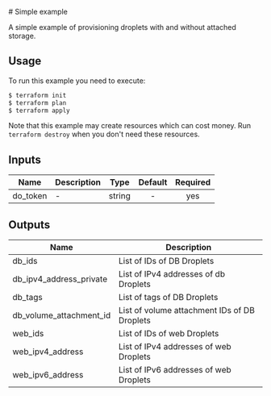 # Simple example

A simple example of provisioning droplets with and without attached storage.

## Usage

To run this example you need to execute:

```bash
$ terraform init
$ terraform plan
$ terraform apply
```

Note that this example may create resources which can cost money.
Run `terraform destroy` when you don't need these resources.

<!-- BEGINNING OF PRE-COMMIT-TERRAFORM DOCS HOOK -->
## Inputs

| Name | Description | Type | Default | Required |
|------|-------------|:----:|:-----:|:-----:|
| do\_token | - | string | - | yes |

## Outputs

| Name | Description |
|------|-------------|
| db\_ids | List of IDs of DB Droplets |
| db\_ipv4\_address\_private | List of IPv4 addresses of db Droplets |
| db\_tags | List of tags of DB Droplets |
| db\_volume\_attachment\_id | List of volume attachment IDs of DB Droplets |
| web\_ids | List of IDs of web Droplets |
| web\_ipv4\_address | List of IPv4 addresses of web Droplets |
| web\_ipv6\_address | List of IPv6 addresses of web Droplets |

<!-- END OF PRE-COMMIT-TERRAFORM DOCS HOOK -->
